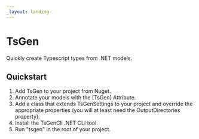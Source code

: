 ```yaml
---
_layout: landing
---
```


# TsGen

Quickly create Typescript types from .NET models.

## Quickstart

1. Add TsGen to your project from Nuget.
2. Annotate your models with the \[TsGen\] Attribute.
3. Add a class that extends TsGenSettings to your project and override the appropriate properties (you will at least need the OutputDirectories property).
4. Install the TsGenCli .NET CLI tool.
5. Run "tsgen" in the root of your project.
